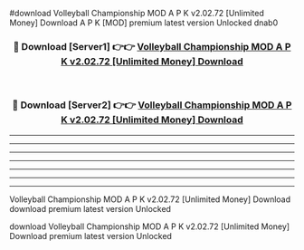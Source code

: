 #download Volleyball Championship MOD A P K v2.02.72 [Unlimited Money] Download A P K [MOD] premium latest version Unlocked dnab0 



<div align="center">
<h3>🔴 Download [Server1] 👉👉 <a href="https://apkdownload-94cd0.web.app/">Volleyball Championship MOD A P K v2.02.72 [Unlimited Money] Download</a></h3><br>

<h3>🔴 Download [Server2] 👉👉 <a href="https://apkdownload-94cd0.web.app/">Volleyball Championship MOD A P K v2.02.72 [Unlimited Money] Download</a></h3>
</div>





----------------------------------------------------------

----------------------------------------------------------

----------------------------------------------------------

----------------------------------------------------------

----------------------------------------------------------

----------------------------------------------------------

----------------------------------------------------------

Volleyball Championship MOD A P K v2.02.72 [Unlimited Money] Download download premium latest version Unlocked

download Volleyball Championship MOD A P K v2.02.72 [Unlimited Money] Download premium latest version Unlocked
